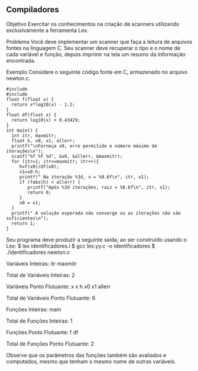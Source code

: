 ## Compiladores

Objetivo
Exercitar os conhecimentos na criação de scanners utilizando exclusivamente a ferramenta Lex.

Problema
Você deve implementar um scanner que faça a leitura de arquivos fontes na linguagem C. Seu scanner deve recuperar o tipo e o nome de cada variável e função, depois imprimir na tela um resumo da informação encontrada. 

Exemplo
Considere o seguinte código fonte em C, armazenado no arquivo newton.c.

```
#include
#include
float f(float x) {
  return x*log10(x) - 1.2;
}
float df(float x) {
  return log10(x) + 0.43429;
}
int main() {
  int itr, maxmitr;
  float h, x0, x1, allerr;
  printf("\nForneça x0, erro permitido e número máximo de iterações\n");
  scanf("%f %f %d", &x0, &allerr, &maxmitr);
  for (itr=1; itr<=maxmitr; itr++){
     h=f(x0)/df(x0);
     x1=x0-h;
     printf(" Na iteração %3d, x = %9.6f\n", itr, x1);
     if (fabs(h) < allerr) {
        printf("Após %3d iterações, raiz = %8.6f\n", itr, x1);
        return 0;
     }
     x0 = x1;
  }
  printf(" A solução esperada não converge ou as iterações não são suficientes\n");
  return 1;
}
```

Seu programa deve produzir a seguinte saída, ao ser construído usando o Lex:
$ lex identificadores.l 
$ gcc lex.yy.c -o identificadores
$ ./identificadores newton.c

Variáveis Inteiras:
 itr maxmitr

Total de Variáveis Inteiras: 2

Variáveis Ponto Flutuante: 
x x h x0 x1 allerr

Total de Variáveis Ponto Flutuante: 6

Funções Inteiras:
 main

Total de Funções Inteiras: 1

Funções Ponto Flutuante:
 f df

Total de Funções Ponto Flutuante: 2

Observe que os parâmetros das funções também são avaliados e computados, mesmo que tenham o mesmo nome de outras variáveis. 
